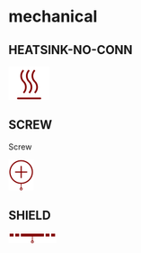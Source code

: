 # mechanical

## HEATSINK-NO-CONN
![HEATSINK-NO-CONN__1__1](/images/mechanical__HEATSINK-NO-CONN__1__1.png?raw=true) 

## SCREW
Screw

![SCREW__1__1](/images/mechanical__SCREW__1__1.png?raw=true) 

## SHIELD
![SHIELD__1__1](/images/mechanical__SHIELD__1__1.png?raw=true) 

